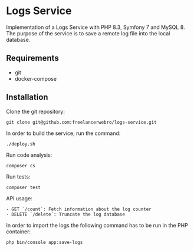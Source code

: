 # Logs Service
Implementation of a Logs Service with PHP 8.3, Symfony 7 and MySQL 8. 
The purpose of the service is to save a remote log file into the local database.

## Requirements
- git
- docker-compose

## Installation
Clone the git repository:
```
git clone git@github.com:freelancerwebro/logs-service.git
```

In order to build the service, run the command:
```
./deploy.sh
```

Run code analysis:
```
composer cs
```

Run tests:
```
composer test
```

API usage:
```
- GET `/count`: Fetch information about the log counter
- DELETE `/delete`: Truncate the log database
```

In order to import the logs the following command has to be run in the PHP container:
```
php bin/console app:save-logs
```